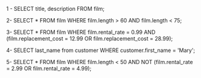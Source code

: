1 - SELECT title, description FROM film;

2- SELECT * FROM film
   WHERE film.length > 60 AND film.length < 75;
   
3- SELECT * FROM film
   WHERE film.rental_rate = 0.99
   AND (film.replacement_cost = 12.99 OR film.replacement_cost = 28.99);

4- SELECT last_name from customer
   WHERE customer.first_name = 'Mary';
   
5- SELECT * FROM film
   WHERE film.length < 50
   AND NOT (film.rental_rate = 2.99 OR film.rental_rate = 4.99);

